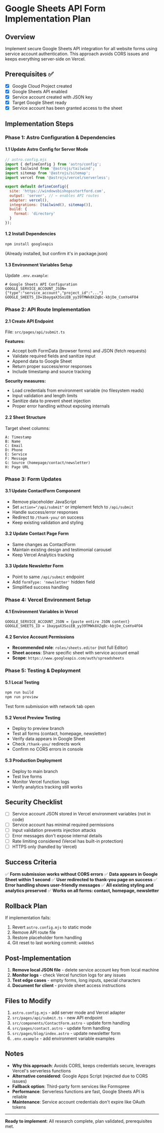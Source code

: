 # Google Sheets API Form Implementation Plan

## Overview
Implement secure Google Sheets API integration for all website forms using service account authentication. This approach avoids CORS issues and keeps everything server-side on Vercel.

## Prerequisites ✅
- [x] Google Cloud Project created
- [x] Google Sheets API enabled
- [x] Service account created with JSON key
- [x] Target Google Sheet ready
- [x] Service account has been granted access to the sheet

## Implementation Steps

### Phase 1: Astro Configuration & Dependencies

#### 1.1 Update Astro Config for Server Mode
```javascript
// astro.config.mjs
import { defineConfig } from 'astro/config';
import tailwind from '@astrojs/tailwind';
import sitemap from '@astrojs/sitemap';
import vercel from '@astrojs/vercel/serverless';

export default defineConfig({
  site: 'https://windowsbishopsstortford.com',
  output: 'server', // ← enables API routes
  adapter: vercel(),
  integrations: [tailwind(), sitemap()],
  build: {
    format: 'directory'
  }
});
```

#### 1.2 Install Dependencies
```bash
npm install googleapis
```
(Already installed, but confirm it's in package.json)

#### 1.3 Environment Variables Setup
Update `.env.example`:
```env
# Google Sheets API Configuration
GOOGLE_SERVICE_ACCOUNT_JSON={"type":"service_account","project_id":"..."}
GOOGLE_SHEETS_ID=1baygaX3SoiEB_yy39TMWk8XZqBc-kbjDe_CsmYo4FO4
```

### Phase 2: API Route Implementation

#### 2.1 Create API Endpoint
File: `src/pages/api/submit.ts`

**Features:**
- Accept both FormData (browser forms) and JSON (fetch requests)
- Validate required fields and sanitize input
- Append data to Google Sheet
- Return proper success/error responses
- Include timestamp and source tracking

**Security measures:**
- Load credentials from environment variable (no filesystem reads)
- Input validation and length limits
- Sanitize data to prevent sheet injection
- Proper error handling without exposing internals

#### 2.2 Sheet Structure
Target sheet columns:
```
A: Timestamp
B: Name
C: Email  
D: Phone
E: Service
F: Message
G: Source (homepage/contact/newsletter)
H: Page URL
```

### Phase 3: Form Updates

#### 3.1 Update ContactForm Component
- Remove placeholder JavaScript
- Set `action="/api/submit"` or implement fetch to `/api/submit`
- Handle success/error responses
- Redirect to `/thank-you/` on success
- Keep existing validation and styling

#### 3.2 Update Contact Page Form
- Same changes as ContactForm
- Maintain existing design and testimonial carousel
- Keep Vercel Analytics tracking

#### 3.3 Update Newsletter Form
- Point to same `/api/submit` endpoint
- Add `formType: 'newsletter'` hidden field
- Simplified success handling

### Phase 4: Vercel Environment Setup

#### 4.1 Environment Variables in Vercel
```
GOOGLE_SERVICE_ACCOUNT_JSON = {paste entire JSON content}
GOOGLE_SHEETS_ID = 1baygaX3SoiEB_yy39TMWk8XZqBc-kbjDe_CsmYo4FO4
```

#### 4.2 Service Account Permissions
- **Recommended role**: `roles/sheets.editor` (not full Editor)
- **Sheet access**: Share specific sheet with service account email
- **Scope**: `https://www.googleapis.com/auth/spreadsheets`

### Phase 5: Testing & Deployment

#### 5.1 Local Testing
```bash
npm run build
npm run preview
```
Test form submission with network tab open

#### 5.2 Vercel Preview Testing
- Deploy to preview branch
- Test all forms (contact, homepage, newsletter)
- Verify data appears in Google Sheet
- Check `/thank-you/` redirects work
- Confirm no CORS errors in console

#### 5.3 Production Deployment
- Deploy to main branch
- Test live forms
- Monitor Vercel function logs
- Verify analytics tracking still works

## Security Checklist

- [ ] Service account JSON stored in Vercel environment variables (not in code)
- [ ] Service account has minimal required permissions
- [ ] Input validation prevents injection attacks
- [ ] Error messages don't expose internal details
- [ ] Rate limiting considered (Vercel has built-in protection)
- [ ] HTTPS only (handled by Vercel)

## Success Criteria

✅ **Form submission works without CORS errors**
✅ **Data appears in Google Sheet within 1 second**
✅ **User redirected to thank-you page on success**
✅ **Error handling shows user-friendly messages**
✅ **All existing styling and analytics preserved**
✅ **Works on all forms: contact, homepage, newsletter**

## Rollback Plan

If implementation fails:
1. Revert `astro.config.mjs` to static mode
2. Remove API route file
3. Restore placeholder form handling
4. Git reset to last working commit: `e4869e5`

## Post-Implementation

1. **Remove local JSON file** - delete service account key from local machine
2. **Monitor logs** - check Vercel function logs for any issues
3. **Test edge cases** - empty forms, long inputs, special characters
4. **Document for client** - provide sheet access instructions

## Files to Modify

1. `astro.config.mjs` - add server mode and Vercel adapter
2. `src/pages/api/submit.ts` - new API endpoint
3. `src/components/ContactForm.astro` - update form handling
4. `src/pages/contact.astro` - update form handling  
5. `src/pages/blog/index.astro` - update newsletter form
6. `.env.example` - add environment variable examples

## Notes

- **Why this approach**: Avoids CORS, keeps credentials secure, leverages Vercel's serverless functions
- **Alternative considered**: Google Apps Script (rejected due to CORS issues)
- **Fallback option**: Third-party form services like Formspree
- **Performance**: Serverless functions are fast, Google Sheets API is reliable
- **Maintenance**: Service account credentials don't expire like OAuth tokens

---

**Ready to implement**: All research complete, plan validated, prerequisites met. 